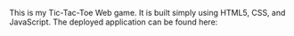 This is my Tic-Tac-Toe Web game. It is built simply using HTML5, CSS, and JavaScript. The deployed application can be found here: 
